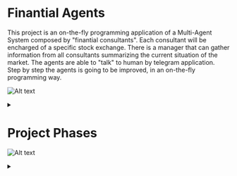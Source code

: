 # Finantial Agents 
This project is an on-the-fly programming application of a Multi-Agent System composed by "finantial consultants". Each consultant will be encharged of a specific stock exchange. There is a manager that can gather information from all consultants summarizing the current situation of the market. The agents are able to "talk" to human by telegram application. Step by step the agents is going to be improved, in an on-the-fly programming way.

![Alt text](https://g.gravizo.com/source/finantialAgentsOverview?https%3A%2F%2Fraw.githubusercontent.com%2Fcleberjamaral%2FfinantialAgents%2Fmaster%2FREADME.md)

<details> 
<summary></summary>
finantialAgentsOverview
digraph G {
    subgraph cluster_0 {
        label="Multi-Agent System";
        StockData [shape=box];
        Manager;
        Consultant [label="n Consultants"];
        Manager -> Consultant;
        Consultant -> StockData;
        Consultant -> Telegram;
        Manager -> Telegram;
    }
    subgraph cluster_1 {
        label="Humans";
	      Human [shape=circle];
        Telegram [shape=diamond];
        Human -> Telegram;
    }
}
finantialAgentsOverview
</details>

# Project Phases

![Alt text](https://g.gravizo.com/source/finantialAgentsPhases?https%3A%2F%2Fraw.githubusercontent.com%2Fcleberjamaral%2Fcleberjamaral.github.io%2Fmaster%2FREADME.md?1)
<details> 
<summary></summary>
finantialAgentsPhases
@startuml;
(*) -right-> "run auction demo app" 
  -right-> "change agent plans to store\nan stock exchange and\nrecomended price";
  -right-> "change artifact to access\ncurrent stock prices\nautomatically";
  -down-> "week4"
  -left-> "week5"
@enduml          
 }
finantialAgentsPhases
</details>
